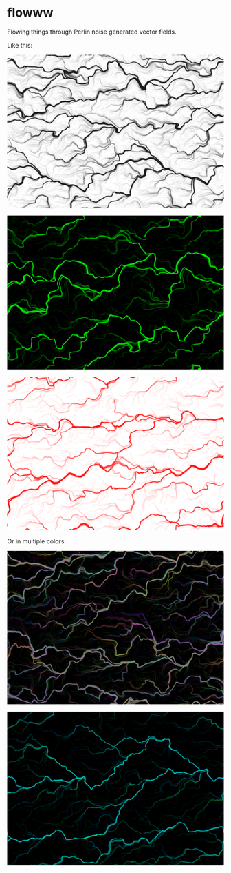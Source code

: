 # flowww
Flowing things through Perlin noise generated vector fields.

Like this:

![white-black](flowww/examples/wit-zwart-1.png)

![black-green](flowww/examples/zwart-groen-1.png)

![white-red](flowww/examples/wit-rood-0.png)

Or in multiple colors:

![rainbow](flowwwMulticolor/examples/0-255-1.png)

![blueish](flowwwMulticolor/examples/85-170-0.png)
